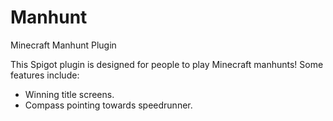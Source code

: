 # Manhunt
Minecraft Manhunt Plugin

This Spigot plugin is designed for people to play Minecraft manhunts!
Some features include:
 - Winning title screens.
 - Compass pointing towards speedrunner.
